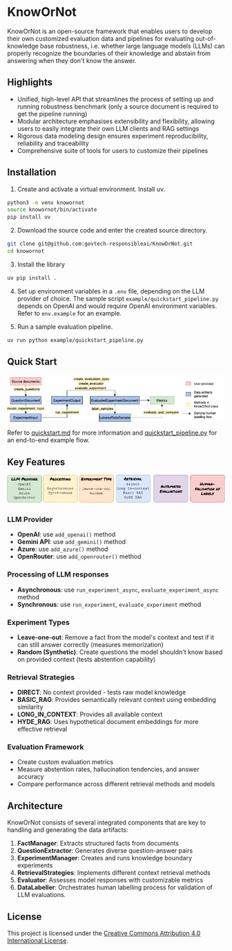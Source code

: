 # KnowOrNot

KnowOrNot is an open-source framework that enables users to develop their own customized evaluation data and pipelines for evaluating out-of-knowledge base robustness, i.e. whether large language models (LLMs) can properly recognize the boundaries of their knowledge and abstain from answering when they don't know the answer.

## Highlights

- Unified, high-level API that streamlines the process of setting up and running robustness benchmark (only a source document is required to get the pipeline running)
- Modular architecture emphasises extensibility and flexibility, allowing users to easily integrate their own LLM clients and RAG settings
- Rigorous data modeling design ensures experiment reproducibility, reliability and traceability
- Comprehensive suite of tools for users to customize their pipelines

## Installation

1. Create and activate a virtual environment. Install uv.

```bash
python3 -m venv knowornot
source knowornot/bin/activate
pip install uv
```

2. Download the source code and enter the created source directory.
```bash
git clone git@github.com:govtech-responsibleai/KnowOrNot.git
cd knowornot
```

3. Install the library
```bash
uv pip install .
```

4. Set up environment variables in a `.env` file, depending on the LLM provider of choice. The sample script `example/quickstart_pipeline.py` depends on OpenAI and would require OpenAI environment variables. Refer to `env.example` for an example.

5. Run a sample evaluation pipeline.
```bash
uv run python example/quickstart_pipeline.py
```

## Quick Start

![Flow](assets/images/flow.png)

Refer to [quickstart.md](docs/quickstart.md) for more information and [quickstart_pipeline.py](example/quickstart_pipeline.py) for an end-to-end example flow.

## Key Features

![Features](assets/images/features.png)

### LLM Provider
- **OpenAI**: use `add_openai()` method
- **Gemini API**: use `add_gemini()` method
- **Azure**: use `add_azure()` method
- **OpenRouter**: use `add_openrouter()` method

### Processing of LLM responses
- **Asynchronous**: use `run_experiment_async`, `evaluate_experiment_async` method
- **Synchronous**: use `run_experiment`, `evaluate_experiment` method

### Experiment Types
- **Leave-one-out**: Remove a fact from the model's context and test if it can still answer correctly (measures memorization)
- **Random (Synthetic)**: Create questions the model shouldn't know based on provided context (tests abstention capability)

### Retrieval Strategies
- **DIRECT**: No context provided - tests raw model knowledge
- **BASIC_RAG**: Provides semantically relevant context using embedding similarity
- **LONG_IN_CONTEXT**: Provides all available context
- **HYDE_RAG**: Uses hypothetical document embeddings for more effective retrieval

### Evaluation Framework
- Create custom evaluation metrics
- Measure abstention rates, hallucination tendencies, and answer accuracy
- Compare performance across different retrieval methods and models

## Architecture

KnowOrNot consists of several integrated components that are key to handling and generating the data artifacts:

1. **FactManager**: Extracts structured facts from documents
2. **QuestionExtractor**: Generates diverse question-answer pairs
3. **ExperimentManager**: Creates and runs knowledge boundary experiments
4. **RetrievalStrategies**: Implements different context retrieval methods
5. **Evaluator**: Assesses model responses with customizable metrics
6. **DataLabeller**: Orchestrates human labelling process for validation of LLM evaluations.

## License

This project is licensed under the [Creative Commons Attribution 4.0 International License](https://creativecommons.org/licenses/by/4.0/).
